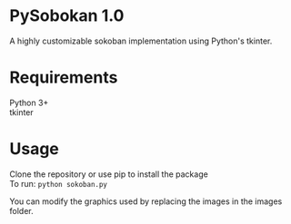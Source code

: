 PySobokan 1.0
=============

A highly customizable sokoban implementation using Python's tkinter.



Requirements
============

Python 3+  
tkinter



Usage
=====

Clone the repository or use pip to install the package  
To run: `python sokoban.py`

You can modify the graphics used by replacing the images in the images folder.
